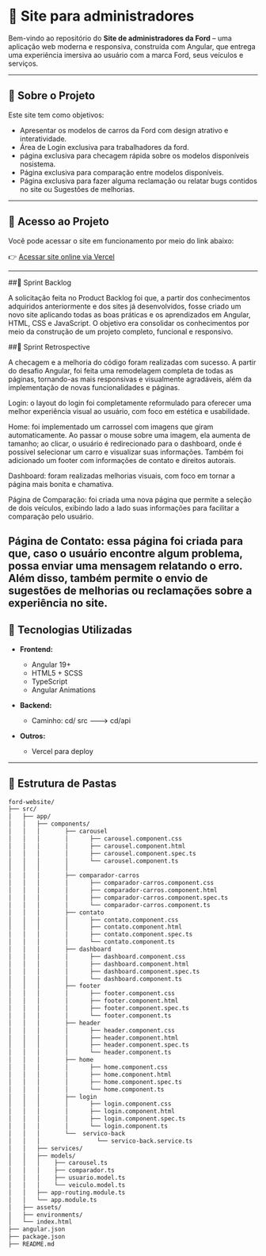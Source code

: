 # 🚗 Site para administradores

Bem-vindo ao repositório do **Site de administradores da Ford** – uma aplicação web moderna e responsiva, construída com Angular, que entrega uma experiência imersiva ao usuário com a marca Ford, seus veículos e serviços.

---

## 📌 Sobre o Projeto

Este site tem como objetivos:

- Apresentar os modelos de carros da Ford com design atrativo e interatividade.
- Área de Login exclusiva para trabalhadores da ford.
- página exclusiva para checagem rápida sobre os modelos disponíveis nosistema.
- Página exclusiva para comparação entre modelos disponíveis.
- Página exclusiva para fazer alguma reclamação ou relatar bugs contidos no site ou Sugestões de melhorias.

---


## 🔗 Acesso ao Projeto
Você pode acessar o site em funcionamento por meio do link abaixo:

👉 [Acessar site online via Vercel](https://desafio-angular-xi.vercel.app/login)

---
##📌 Sprint Backlog

A solicitação feita no Product Backlog foi que, a partir dos conhecimentos adquiridos anteriormente e dos sites já desenvolvidos, fosse criado um novo site aplicando todas as boas práticas e os aprendizados em Angular, HTML, CSS e JavaScript. O objetivo era consolidar os conhecimentos por meio da construção de um projeto completo, funcional e responsivo.

##📌 Sprint Retrospective

A checagem e a melhoria do código foram realizadas com sucesso. A partir do desafio Angular, foi feita uma remodelagem completa de todas as páginas, tornando-as mais responsivas e visualmente agradáveis, além da implementação de novas funcionalidades e páginas.

Login: o layout do login foi completamente reformulado para oferecer uma melhor experiência visual ao usuário, com foco em estética e usabilidade.

Home: foi implementado um carrossel com imagens que giram automaticamente. Ao passar o mouse sobre uma imagem, ela aumenta de tamanho; ao clicar, o usuário é redirecionado para o dashboard, onde é possível selecionar um carro e visualizar suas informações. Também foi adicionado um footer com informações de contato e direitos autorais.

Dashboard: foram realizadas melhorias visuais, com foco em tornar a página mais bonita e chamativa.

Página de Comparação: foi criada uma nova página que permite a seleção de dois veículos, exibindo lado a lado suas informações para facilitar a comparação pelo usuário.

Página de Contato: essa página foi criada para que, caso o usuário encontre algum problema, possa enviar uma mensagem relatando o erro. Além disso, também permite o envio de sugestões de melhorias ou reclamações sobre a experiência no site.
---

## 🚀 Tecnologias Utilizadas

- **Frontend:**
  - Angular 19+
  - HTML5 + SCSS
  - TypeScript
  - Angular Animations
 

- **Backend:**
    - Caminho:  cd/ src ---> cd/api

- **Outros:**
  - Vercel para deploy

---

## 📂 Estrutura de Pastas

```bash
ford-website/
├── src/
│   ├── app/
│   │   ├── components/
│   │   │       ├── carousel
│   │   │       │      ├── carousel.component.css
│   │   │       │      ├── carousel.component.html
│   │   │       │      ├── carousel.component.spec.ts
│   │   │       │      └── carousel.component.ts
│   │   │       │ 
│   │   │       ├── comparador-carros
│   │   │       │      ├── comparador-carros.component.css
│   │   │       │      ├── comparador-carros.component.html
│   │   │       │      ├── comparador-carros.component.spec.ts
│   │   │       │      └── comparador-carros.component.ts
│   │   │       ├── contato
│   │   │       │      ├── contato.component.css
│   │   │       │      ├── contato.component.html
│   │   │       │      ├── contato.component.spec.ts
│   │   │       │      └── contato.component.ts
│   │   │       ├── dashboard
│   │   │       │      ├── dashboard.component.css
│   │   │       │      ├── dashboard.component.html
│   │   │       │      ├── dashboard.component.spec.ts
│   │   │       │      └── dashboard.component.ts
│   │   │       ├── footer
│   │   │       │      ├── footer.component.css
│   │   │       │      ├── footer.component.html
│   │   │       │      ├── footer.component.spec.ts
│   │   │       │      └── footer.component.ts
│   │   │       ├── header
│   │   │       │      ├── header.component.css
│   │   │       │      ├── header.component.html
│   │   │       │      ├── header.component.spec.ts
│   │   │       │      └── header.component.ts
│   │   │       ├── home
│   │   │       │      ├── home.component.css
│   │   │       │      ├── home.component.html
│   │   │       │      ├── home.component.spec.ts
│   │   │       │      └── home.component.ts
│   │   │       ├── login
│   │   │       │      ├── login.component.css
│   │   │       │      ├── login.component.html
│   │   │       │      ├── login.component.spec.ts
│   │   │       │      └── login.component.ts
│   │   │       └──  servico-back
│   │   │                └── servico-back.service.ts
│   │   ├── services/
│   │   ├── models/
│   │   │    ├── carousel.ts
│   │   │    ├── comparador.ts
│   │   │    ├── usuario.model.ts
│   │   │    └── veiculo.model.ts
│   │   ├── app-routing.module.ts
│   │   └── app.module.ts
│   ├── assets/
│   ├── environments/
│   └── index.html
├── angular.json
├── package.json
├── README.md
